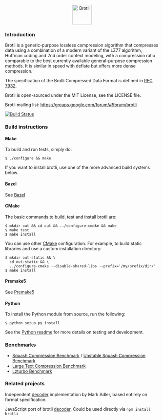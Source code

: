 <p align="center"><img src="https://cloud.githubusercontent.com/assets/203457/24612601/07e41f72-1886-11e7-83e7-0a573315d266.png" alt="Brotli" width="64"></p>

### Introduction

Brotli is a generic-purpose lossless compression algorithm that compresses data
using a combination of a modern variant of the LZ77 algorithm, Huffman coding
and 2nd order context modeling, with a compression ratio comparable to the best
currently available general-purpose compression methods. It is similar in speed
with deflate but offers more dense compression.

The specification of the Brotli Compressed Data Format is defined in [RFC 7932](https://www.ietf.org/rfc/rfc7932.txt).

Brotli is open-sourced under the MIT License, see the LICENSE file.

Brotli mailing list:
https://groups.google.com/forum/#!forum/brotli

[![Build Status](https://travis-ci.org/google/brotli.svg?branch=master)](https://travis-ci.org/google/brotli)

### Build instructions

#### Make

To build and run tests, simply do:

    $ ./configure && make

If you want to install brotli, use one of the more advanced build systems below.

#### Bazel

See [Bazel](http://www.bazel.build/)

#### CMake

The basic commands to build, test and install brotli are:

    $ mkdir out && cd out && ../configure-cmake && make
    $ make test
    $ make install

You can use other [CMake](https://cmake.org/) configuration. For example, to
build static libraries and use a custom installation directory:

    $ mkdir out-static && \
      cd out-static && \
      ../configure-cmake --disable-shared-libs --prefix='/my/prefix/dir/'
    $ make install

#### Premake5

See [Premake5](https://premake.github.io/)

#### Python

To install the Python module from source, run the following:

    $ python setup.py install

See the [Python readme](python/README.md) for more details on testing
and development.

### Benchmarks
* [Squash Compression Benchmark](https://quixdb.github.io/squash-benchmark/) / [Unstable Squash Compression Benchmark](https://quixdb.github.io/squash-benchmark/unstable/)
* [Large Text Compression Benchmark](http://mattmahoney.net/dc/text.html)
* [Lzturbo Benchmark](https://sites.google.com/site/powturbo/home/benchmark)

### Related projects
Independent [decoder](https://github.com/madler/brotli) implementation by Mark Adler, based entirely on format specification.

JavaScript port of brotli [decoder](https://github.com/devongovett/brotli.js). Could be used directly via `npm install brotli`
